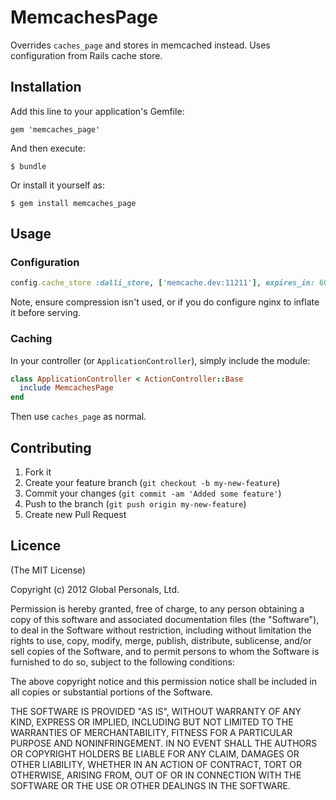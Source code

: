 # MemcachesPage

Overrides `caches_page` and stores in memcached instead. Uses configuration from Rails cache store.

## Installation

Add this line to your application's Gemfile:

    gem 'memcaches_page'

And then execute:

    $ bundle

Or install it yourself as:

    $ gem install memcaches_page

## Usage

### Configuration

```ruby
config.cache_store :dalli_store, ['memcache.dev:11211'], expires_in: 604800, namespace: "site"
```

Note, ensure compression isn't used, or if you do configure nginx to inflate it before serving.

### Caching

In your controller (or `ApplicationController`), simply include the module:

```ruby
class ApplicationController < ActionController::Base
  include MemcachesPage
end
```

Then use `caches_page` as normal.

## Contributing

1. Fork it
2. Create your feature branch (`git checkout -b my-new-feature`)
3. Commit your changes (`git commit -am 'Added some feature'`)
4. Push to the branch (`git push origin my-new-feature`)
5. Create new Pull Request

## Licence

(The MIT License)

Copyright (c) 2012 Global Personals, Ltd.

Permission is hereby granted, free of charge, to any person obtaining a copy
of this software and associated documentation files (the "Software"), to deal
in the Software without restriction, including without limitation the rights
to use, copy, modify, merge, publish, distribute, sublicense, and/or sell
copies of the Software, and to permit persons to whom the Software is
furnished to do so, subject to the following conditions:

The above copyright notice and this permission notice shall be included in
all copies or substantial portions of the Software.

THE SOFTWARE IS PROVIDED "AS IS", WITHOUT WARRANTY OF ANY KIND, EXPRESS OR
IMPLIED, INCLUDING BUT NOT LIMITED TO THE WARRANTIES OF MERCHANTABILITY,
FITNESS FOR A PARTICULAR PURPOSE AND NONINFRINGEMENT. IN NO EVENT SHALL THE
AUTHORS OR COPYRIGHT HOLDERS BE LIABLE FOR ANY CLAIM, DAMAGES OR OTHER
LIABILITY, WHETHER IN AN ACTION OF CONTRACT, TORT OR OTHERWISE, ARISING FROM,
OUT OF OR IN CONNECTION WITH THE SOFTWARE OR THE USE OR OTHER DEALINGS IN
THE SOFTWARE.
